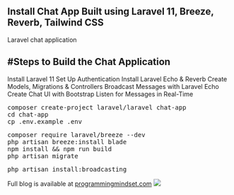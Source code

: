 ## Install Chat App Built using Laravel 11, Breeze, Reverb, Tailwind CSS
Laravel chat application

## #Steps to Build the Chat Application
Install Laravel 11
Set Up Authentication
Install Laravel Echo & Reverb
Create Models, Migrations & Controllers
Broadcast Messages with Laravel Echo
Create Chat UI with Bootstrap
Listen for Messages in Real-Time
<pre>
composer create-project laravel/laravel chat-app
cd chat-app
cp .env.example .env
</pre>

<pre>
composer require laravel/breeze --dev
php artisan breeze:install blade
npm install && npm run build
php artisan migrate
</pre>

<pre>
php artisan install:broadcasting
</pre>
Full blog is available at [programmingmindset.com](https://programmingmindset.com/post/laravel-11-chat-app-using-reverb-broadcasting-event)
<img src="https://programmingmindset.com/storage/photos/1/post/feb-2025/67ac99ff12d1d.png">


